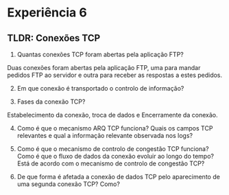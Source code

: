 # Experiência 6

## TLDR: Conexões TCP

1. Quantas conexões TCP foram abertas pela aplicação FTP?

Duas conexões foram abertas pela aplicação FTP, uma para mandar pedidos FTP ao servidor e outra para receber as respostas a estes pedidos.

2. Em que conexão é transportado o controlo de informação?

3. Fases da conexão TCP?

Estabelecimento da conexão, troca de dados e Encerramente da conexão.

4. Como é que o mecanismo ARQ TCP funciona? Quais os campos TCP relevantes e qual a informação relevante observada nos logs?

5. Como é que o mecanismo de controlo de congestão TCP funciona? Como é que o fluxo de dados da conexão evoluir ao longo do tempo? Está de acordo com o mecanismo de controlo de congestão TCP?

6. De que forma é afetada a conexão de dados TCP pelo aparecimento de uma segunda conexão TCP? Como?